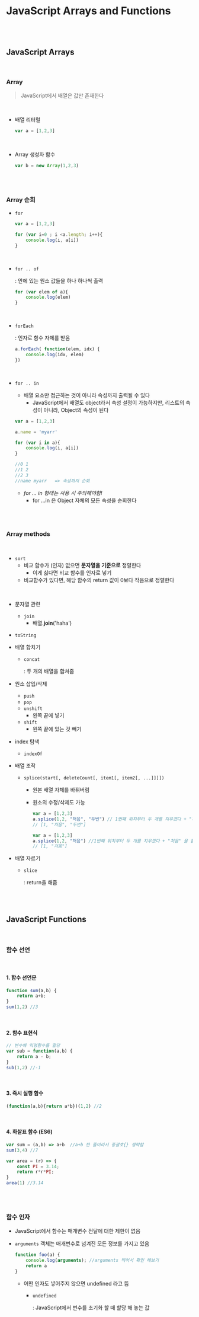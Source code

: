 # JavaScript Arrays and Functions

<br><br>

## JavaScript Arrays

<br>

### Array

> JavaScript에서 배열은 값만 존재한다

<br>

- 배열 리터럴

  ```javascript
  var a = [1,2,3]
  ```

  <br>

- Array 생성자 함수

  ```javascript
  var b = new Array(1,2,3)
  ```

  <br>

  <br>

### Array 순회

- `for`

  ```javascript
  var a = [1,2,3]
  
  for (var i=0 ; i <a.length; i++){
      console.log(i, a[i])
  }
  ```

  <br>

- `for .. of`

  : 안에 있는 원소 값들을 하나 하나씩 출력

  ```javascript
  for (var elem of a){
      console.log(elem)
  }
  ```

  <br>

- `forEach`
  
  : 인자로 함수 자체를 받음
  
  ```javascript
  a.forEach( function(elem, idx) {
      console.log(idx, elem)
  })
  ```
  
  <br>
  
- `for .. in`

  - 배열 요소만 접근하는 것이 아니라 속성까지 출력될 수 있다
    - JavaScript에서 배열도 object라서 속성 설정이 가능하지만, 리스트의 속성이 아니라, Object의 속성이 된다

  ```javascript
  var a = [1,2,3]
  
  a.name = 'myarr'
  
  for (var i in a){
      console.log(i, a[i])
  }
  
  //0 1
  //1 2
  //2 3
  //name myarr   => 속성까지 순회
  ```

  - *for ... in 형태는 사용 시 주의해야함!*
    - for ...in 은 Object 자체의 모든 속성을 순회한다

<br>

<br>

### Array methods

<br>

- `sort`
  - 비교 함수가 (인자) 없으면 **문자열을 기준으로** 정렬한다
    - 이게 싫다면 비교 함수를 인자로 넣기
  - 비교함수가 있다면, 해당 함수의 return 값이 0보다 작음으로 정렬한다

<br>

- 문자열 관련
  - `join`
    - 배열.**join**('haha')
- `toString`
  
- 배열 합치기
  
  - `concat`
  
    : 두 개의 배열을 합쳐줌
  
- 원소 삽입/삭제

  - `push`
  - `pop`
  - `unshift`
    - 왼쪽 끝에 넣기
  - `shift`
    - 왼쪽 끝에 있는 것 빼기

- index 탐색

  - `indexOf`

- 배열 조작

  - `splice(start[, deleteCount[, item1[, item2[, ...]]]])`

    - 원본 배열 자체를 바꿔버림

    - 원소의 수정/삭제도 가능

      ```javascript
      var a = [1,2,3]
      a.splice(1,2, "처음", "두번") // 1번째 위치부터 두 개를 지우겠다 + "처음", "두번" 을 붙이겠다
      // [1, "처음", "두번"]
      
      var a = [1,2,3]
      a.splice(1,2, "처음") //1번째 위치부터 두 개를 지우겠다 + "처음" 을 붙이겠다
      // [1, "처음"]
      ```

- 배열 자르기

  - `slice`

    : return을 해줌

<br>

<br>

## JavaScript Functions

<br>

### 함수 선언

<br>

#### 1. 함수 선언문

```javascript
function sum(a,b) {
    return a+b;
}
sum(1,2) //3
```

<br>

#### 2. 함수 표현식

```javascript
// 변수에 익명함수를 할당
var sub = function(a,b) {
    return a - b;
}
sub(1,2) //-1
```

<br>

#### 3. 즉시 실행 함수

```javascript
(function(a,b){return a*b})(1,2) //2
```

<br>

#### 4. 화살표 함수 (ES6)

```javascript
var sum = (a,b) => a+b  //a+b 한 줄이라서 중괄호{} 생략함
sum(3,4) //7

var area = (r) => {
    const PI = 3.14;
    return r*r*PI;
}
area(1) //3.14
```

<br>

<br>

### 함수 인자

- JavaScript에서 함수는 매개변수 전달에 대한 제한이 없음

- `arguments` 객체는 매개변수로 넘겨진 모든 정보를 가지고 있음

  ```javascript
  function foo(a) {
      console.log(arguments); //arguments 찍어서 확인 해보기
      return a
  }
  ```

  - 어떤 인자도 넣어주지 않으면 undefined 라고 뜸

    - `undefined`

      : JavaScript에서 변수를 초기화 할 때 할당 해 놓는 값

<br>

<br>
